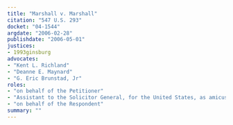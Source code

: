 ```yaml
---
title: "Marshall v. Marshall"
citation: "547 U.S. 293"
docket: "04-1544"
argdate: "2006-02-28"
publishdate: "2006-05-01"
justices:
- 1993ginsburg
advocates:
- "Kent L. Richland"
- "Deanne E. Maynard"
- "G. Eric Brunstad, Jr"
roles:
- "on behalf of the Petitioner"
- "Assistant to the Solicitor General, for the United States, as amicus curiae, supporting the Petitioner"
- "on behalf of the Respondent"
summary: ""
---
```


